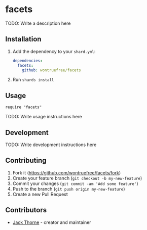 # facets

TODO: Write a description here

## Installation

1. Add the dependency to your `shard.yml`:

   ```yaml
   dependencies:
     facets:
       github: wontruefree/facets
   ```

2. Run `shards install`

## Usage

```crystal
require "facets"
```

TODO: Write usage instructions here

## Development

TODO: Write development instructions here

## Contributing

1. Fork it (<https://github.com/wontruefree/facets/fork>)
2. Create your feature branch (`git checkout -b my-new-feature`)
3. Commit your changes (`git commit -am 'Add some feature'`)
4. Push to the branch (`git push origin my-new-feature`)
5. Create a new Pull Request

## Contributors

- [Jack Thorne](https://github.com/wontruefree) - creator and maintainer
